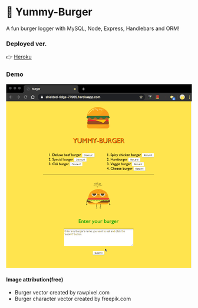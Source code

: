 # 🍔 Yummy-Burger

A fun burger logger with MySQL, Node, Express, Handlebars and ORM!

### Deployed ver.

👉 [Heroku](https://shielded-ridge-77965.herokuapp.com/)

### Demo

![screenshot](/screenshot.gif)

#### Image attribution(free)

- Burger vector created by rawpixel.com
- Burger character vector created by freepik.com
